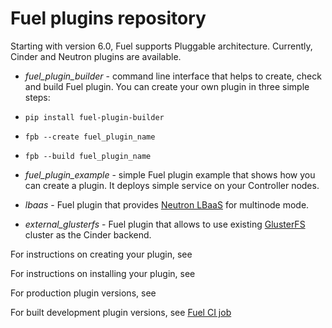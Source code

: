 Fuel plugins repository
=======================

Starting with version 6.0, Fuel supports Pluggable architecture.
Currently, Cinder and Neutron plugins are available.

* *fuel_plugin_builder* - command line interface that helps to create, check and build Fuel plugin. You can create your own plugin in three simple steps:

 * `pip install fuel-plugin-builder`
 * `fpb --create fuel_plugin_name`
 * `fpb --build fuel_plugin_name`

* *fuel_plugin_example* - simple Fuel plugin example that shows how you can create a plugin. It deploys simple service on your Controller nodes.
* *lbaas* - Fuel plugin that provides [Neutron LBaaS](https://wiki.openstack.org/wiki/Neutron/LBaaS/PluginDrivers "Neutron LBaaS") for multinode mode.
* *external_glusterfs* - Fuel plugin that allows to use existing [GlusterFS](http://www.gluster.org/documentation/About_Gluster/ "GlusterFS") cluster as the Cinder backend.

For instructions on creating your plugin, see <link>

For instructions on installing your plugin, see <link>

For production plugin versions, see <link>

For built development plugin versions, see [Fuel CI job]( https://fuel-jenkins.mirantis.com/job/openstack-master-fuel-plugins/ "Fuel CI job")
